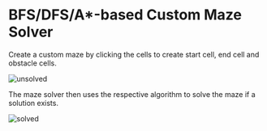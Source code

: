 # BFS/DFS/A*-based Custom Maze Solver

<p>
  Create a custom maze by clicking the cells to create start cell, end cell and obstacle cells.
</p>

![unsolved](https://github.com/dawnorak/maze-solver/assets/94104558/0f2ef9c5-b21a-4b6c-be69-477bde974651)

<p>
  The maze solver then uses the respective algorithm to solve the maze if a solution exists.
</p>

![solved](https://github.com/dawnorak/maze-solver/assets/94104558/b473782c-0c68-4ddf-8cab-fba28b7bc60d)

